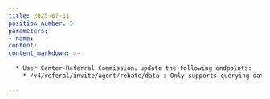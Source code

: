 ```yaml
---
title: 2025-07-11
position_number: 5
parameters:
- name:
content:
content_markdown: >-
  
  * User Center-Referral Commission，update the following endpoints:
    * /v4/referal/invite/agent/rebate/data : Only supports querying data for the past three months

---
```



